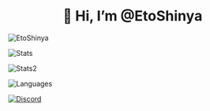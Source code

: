 <h1 align="center">👋 Hi, I’m @EtoShinya</h1>
<p> <img src="https://komarev.com/ghpvc/?username=EtoShinya&label=Profile%20views&color=0e75b6&style=flat" alt="EtoShinya" /> </p>
<p> <img alt="Stats" src="https://my-readme-five.vercel.app/api?username=EtoShinya&count_private=true&show_icons=true&show_icons=true&theme=dracula" /> </p>
<p> <img alt="Stats2" src="https://github-readme-streak-stats-one-alpha.vercel.app/?user=EtoShinya&theme=dracula" /> </p>
<p> <img alt="Languages" src="https://my-readme-five.vercel.app/api/top-langs/?username=EtoShinya&layout=compact&langs_count=10&show_icons=true&theme=dracula" /> </p>
<a href="https://discord.com/users/241974539267997697"><img src="https://lanyard.cnrad.dev/api/1295424451214577766?borderRadius=20px&bg=00000000" alt="Discord" /></a>
